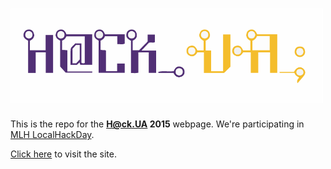 
# <img width=500 height=auto src='/img/title_text.png'> 

This is the repo for the **H@ck.UA 2015** webpage. We're participating in [MLH LocalHackDay](http://localhackday.mlh.io).

[Click here](http://jephron.github.io/HackUA2015) to visit the site.
